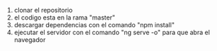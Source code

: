 1. clonar el repositorio 
2. el codigo esta en la rama "master" 
3. descargar dependencias con el comando "npm install"
4. ejecutar el servidor con el comando "ng serve -o" para que abra el navegador
